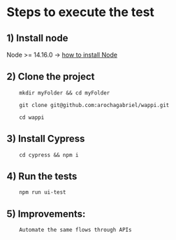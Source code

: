 # Steps to execute the test

## 1) Install node 
Node >= 14.16.0 ->  [how to install Node](https://nodejs.org/es/download/)
## 2) Clone the project

		mkdir myFolder && cd myFolder

		git clone git@github.com:arochagabriel/wappi.git

		cd wappi 

## 3) Install Cypress  
		cd cypress && npm i

## 4) Run the tests
		npm run ui-test

## 5) Improvements:
        Automate the same flows through APIs
